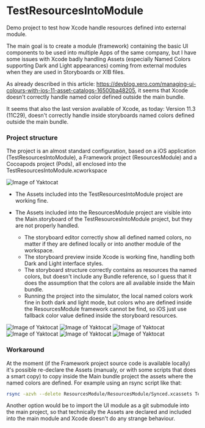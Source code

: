 # TestResourcesIntoModule

Demo project to test how Xcode handle resources defined into external module.

The main goal is to create a module (framework) containing the basic UI components to be used into multiple Apps of the same company, but I have some issues with Xcode badly handling Assets (especially Named Colors supporting Dark and Light appearances) coming from external modules when they are used in Storyboards or XIB files. 

As already described in this article: https://devblog.xero.com/managing-ui-colours-with-ios-11-asset-catalogs-16500ba48205, it seems that Xcode doesn't correctly handle named color defined outside the main bundle. 

It seems that also the last version available of Xcode, as today: Version 11.3 (11C29), doesn't correctly handle inside storyboards named colors defined outside the main bundle.

### Project structure

The project is an almost standard configuration, based on a iOS application (TestResourcesIntoModule), a Framework project (ResourcesModule) and a Cocoapods project (Pods), all enclosed into the TestResourcesIntoModule.xcworkspace

![Image of Yaktocat](Images/project_structure.png)

* The Assets included into the TestResourcesIntoModule project are working fine.
* The Assets included into the ResourcesModule project are visible into the Main.storyboard of the TestResourcesIntoModule project, but they are not properly handled.
    
    * The storyboard editor correctly show all defined named colors, no matter if they are defined locally or into another module of the workspace.
    * The storyboard preview inside Xcode is working fine, handling both Dark and Light interface styles.
    * The storyboard structure correctly contains as resources tha named colors, but doesn't include any Bundle reference, so I guess that it does the assumption that the colors are all available inside the Main bundle.
    * Running the project into the simulator, the local named colors work fine in both dark and light mode, but colors who are defined inside the ResourcesModule framework cannot be find, so iOS just use fallback color value defined inside the storyboard resources.

![Image of Yaktocat](Images/storyboard_editor.png)
![Image of Yaktocat](Images/storyboard_preview_light.png)
![Image of Yaktocat](Images/storyboard_preview_dark.png)
![Image of Yaktocat](Images/storyboard_resources.png)
![Image of Yaktocat](Images/ios_light.png)
![Image of Yaktocat](Images/ios_dark.png)

### Workaround
At the moment (if the Framework project source code is available locally) it's possible re-declare the Assets (manualy, or with some scripts that does a smart copy) to copy inside the Main bundle project the assets where the named colors are defined. For example using an rsync script like that:

```bash
rsync -azvh --delete ResourcesModule/ResourcesModule/Synced.xcassets TestResourcesIntoModule/Generated/
```

Another option would be to import the UI module as a git submodule into the main project, so that technically the Assets are declared and included into the main module and Xcode doesn't do any strange behaviour.

